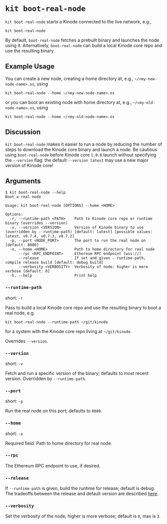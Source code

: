 # `kit boot-real-node`

`kit boot-real-node` starts a Kinode connected to the live network, e.g.,

```
kit boot-real-node
```

By default, `boot-real-node` fetches a prebuilt binary and launches the node using it.
Alternatively, `boot-real-node` can build a local Kinode core repo and use the resulting binary.

## Example Usage

You can create a new node, creating a home directory at, e.g., `~/<my-new-node-name>.os`, using

```
kit boot-real-node --home ~/<my-new-node-name>.os
```

or you can boot an existing node with home directory at, e.g., `~/<my-old-node-name>.os`, using

```
kit boot-real-node --home ~/<my-old-node-name>.os
```

## Discussion

`kit boot-real-node` makes it easier to run a node by reducing the number of steps to download the Kinode core binary and launch a node.
Be cautious using `boot-real-node` before Kinode core `1.0.0` launch without specifying the `--version` flag: the default `--version latest` may use a new major version of Kinode core!

## Arguments

```
$ kit boot-real-node --help
Boot a real node

Usage: kit boot-real-node [OPTIONS] --home <HOME>

Options:
  -r, --runtime-path <PATH>    Path to Kinode core repo or runtime binary (overrides --version)
  -v, --version <VERSION>      Version of Kinode binary to use (overridden by --runtime-path) [default: latest] [possible values: latest, v0.7.4, v0.7.3, v0.7.2]
  -p, --port <NODE_PORT>       The port to run the real node on [default: 8080]
  -o, --home <HOME>            Path to home directory for real node
      --rpc <RPC_ENDPOINT>     Ethereum RPC endpoint (wss://)
      --release                If set and given --runtime-path, compile release build [default: debug build]
      --verbosity <VERBOSITY>  Verbosity of node: higher is more verbose [default: 0]
  -h, --help                   Print help
```

### `--runtime-path`

short: `-r`

Pass to build a local Kinode core repo and use the resulting binary to boot a real node, e.g.

```
kit boot-real-node --runtime-path ~/git/kinode
```

for a system with the Kinode core repo living at `~/git/kinode`.

Overrides `--version`.

### `--version`

short: `-v`

Fetch and run a specific version of the binary; defaults to most recent version.
Overridden by `--runtime-path`.

### `--port`

short: `-p`

Run the real node on this port; defaults to `8080`.

### `--home`

short: `-o`

Required field.
Path to home directory for real node.

### `--rpc`

The Ethereum RPC endpoint to use, if desired.

### `--release`

If `--runtime-path` is given, build the runtime for release; default is debug.
The tradeoffs between the release and default version are described [here](https://doc.rust-lang.org/book/ch01-03-hello-cargo.html?highlight=release#building-for-release).

### `--verbosity`

Set the verbosity of the node; higher is more verbose; default is `0`, max is `3`.
